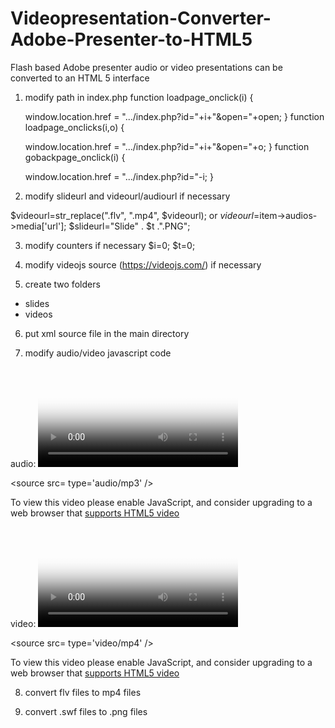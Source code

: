 # Videopresentation-Converter-Adobe-Presenter-to-HTML5
Flash based Adobe presenter audio or video presentations can be converted to an HTML 5 interface


1) modify path in index.php
function loadpage_onclick(i) 
{

    window.location.href = ".../index.php?id="+i+"&open="+open;
}
function loadpage_onclicks(i,o) 
{

    window.location.href = ".../index.php?id="+i+"&open="+o;
}
function gobackpage_onclick(i) 
{

    window.location.href = ".../index.php?id="-i;
}

2) modify slideurl and videourl/audiourl if necessary

$videourl=str_replace(".flv", ".mp4", $videourl);
or $videourl=$item->audios->media['url'];
$slideurl="Slide" . $t .".PNG";

3) modify counters if necessary
$i=0;
$t=0;

4) modify videojs source (https://videojs.com/) if necessary
<link href="//vjs.zencdn.net/5.19/video-js.min.css" rel="stylesheet">
<script src="//vjs.zencdn.net/5.19/video.min.js"></script>

5) create two folders
- slides
- videos

6) put xml source file in the main directory

7) modify audio/video javascript code

audio:
<video
width="320"
    id="my-player"
    class="video-js"
    controls
    preload="auto"
    poster="//vjs.zencdn.net/v/oceans.png"
    data-setup='{}'>
 
 <source src=<?php echo "\"videos/" . $aktuellesvideo . "\""; ?> type='audio/mp3' />
  <p class="vjs-no-js">
    To view this video please enable JavaScript, and consider upgrading to a
    web browser that
    <a href="http://videojs.com/html5-video-support/" target="_blank">
      supports HTML5 video
    </a>
  </p>
</video>

video:
<video
width="320"
    id="my-player"
    class="video-js"
    controls
    preload="auto"
    poster="//vjs.zencdn.net/v/oceans.png"
    data-setup='{}'>
 
 <source src=<?php echo "\"videos/" . $aktuellesvideo . "\""; ?> type='video/mp4' />
  <p class="vjs-no-js">
    To view this video please enable JavaScript, and consider upgrading to a
    web browser that
    <a href="http://videojs.com/html5-video-support/" target="_blank">
      supports HTML5 video
    </a>
  </p>
</video>

8) convert flv files to mp4 files

9) convert .swf files to .png files
